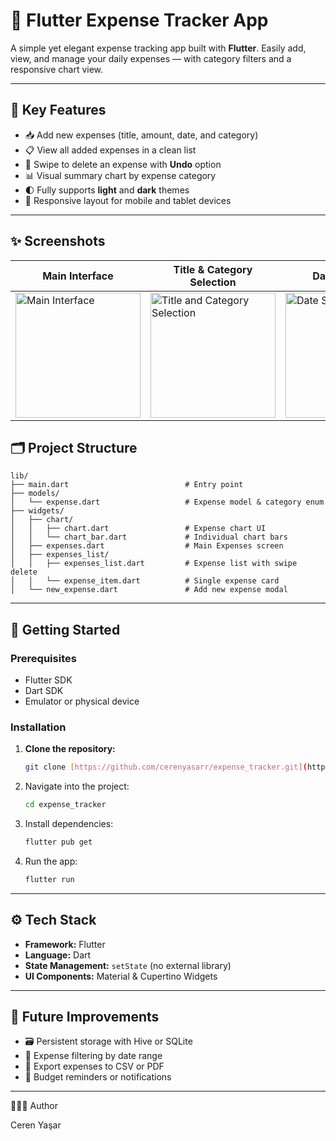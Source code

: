 # 💸 Flutter Expense Tracker App

A simple yet elegant expense tracking app built with **Flutter**. Easily add, view, and manage your daily expenses — with category filters and a responsive chart view.

---

## 🧩 Key Features

- 📥 Add new expenses (title, amount, date, and category)
- 📋 View all added expenses in a clean list
- 🧽 Swipe to delete an expense with **Undo** option
- 📊 Visual summary chart by expense category
- 🌓 Fully supports **light** and **dark** themes
- 📱 Responsive layout for mobile and tablet devices

---
## ✨ Screenshots

| Main Interface | Title & Category Selection | Date Selection | Final Interface with Charts |
|---|---|---|---|
| <img width="200" alt="Main Interface" src="https://github.com/user-attachments/assets/46e97749-6fae-489d-abaf-1107696d229e" /> | <img width="200" alt="Title and Category Selection" src="https://github.com/user-attachments/assets/e2b353c4-5219-4e00-81fe-67df8e6c9cb5" /> | <img width="200" alt="Date Selection" src="https://github.com/user-attachments/assets/51e912b5-6aeb-46d0-9436-23c07e22872a" /> | <img width="200" alt="Final Interface with Charts" src="https://github.com/user-attachments/assets/93e5eb63-ceac-47e4-8599-abbeb437755a" /> |

## 🗂️ Project Structure

```plaintext
lib/
├── main.dart                          # Entry point
├── models/
│   └── expense.dart                   # Expense model & category enum
├── widgets/
│   ├── chart/
│   │   ├── chart.dart                 # Expense chart UI
│   │   └── chart_bar.dart             # Individual chart bars
│   ├── expenses.dart                  # Main Expenses screen
│   ├── expenses_list/
│   │   ├── expenses_list.dart         # Expense list with swipe delete
│   │   └── expense_item.dart          # Single expense card
│   └── new_expense.dart               # Add new expense modal
````

-----

## 🚀 Getting Started

### Prerequisites

  - Flutter SDK
  - Dart SDK
  - Emulator or physical device

### Installation

1.  **Clone the repository:**
    ```bash
    git clone [https://github.com/cerenyasarr/expense_tracker.git](https://github.com/cerenyasarr/expense_tracker.git)
    ```
2.  Navigate into the project:
    ```bash
    cd expense_tracker
    ```
3.  Install dependencies:
    ```bash
    flutter pub get
    ```
4.  Run the app:
    ```bash
    flutter run
    ```

-----

## ⚙️ Tech Stack

  - **Framework:** Flutter
  - **Language:** Dart
  - **State Management:** `setState` (no external library)
  - **UI Components:** Material & Cupertino Widgets

-----

## 🔮 Future Improvements

  - 🗃 Persistent storage with Hive or SQLite
  - 🔎 Expense filtering by date range
  - 📄 Export expenses to CSV or PDF
  - 🔔 Budget reminders or notifications

-----

👩🏼‍💻 Author

Ceren Yaşar
